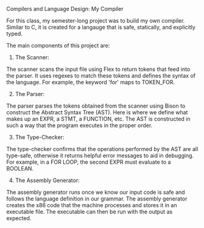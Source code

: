 Compilers and Language Design: My Compiler

For this class, my semester-long project was to build my own compiler. Similar to C, it is created for a langauge that is safe, statically, and explicitly typed. 

The main components of this project are:

1) The Scanner:

The scanner scans the input file using Flex to return tokens that feed into the parser. It uses regexes to match these tokens and defines the syntax of the language. For example, the keyword 'for' maps to TOKEN_FOR. 

2) The Parser:

The parser parses the tokens obtained from the scanner using Bison to construct the Abstract Syntax Tree (AST). Here is where we define what makes up an EXPR, a STMT, a FUNCTION, etc. The AST is constructed in such a way that the program executes in the proper order.

3) The Type-Checker:

The type-checker confirms that the operations performed by the AST are all type-safe, otherwise it returns helpful error messages to aid in debugging. For example, in a FOR LOOP, the second EXPR must evaluate to a BOOLEAN.

4) The Assembly Generator:

The assembly generator runs once we know our input code is safe and follows the language definition in our grammar. The assembly generator creates the x86 code that the machine processes and stores it in an executable file. The executable can then be run with the output as expected.

